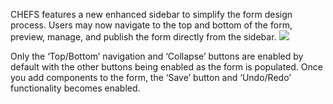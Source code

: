 CHEFS features a new enhanced sidebar to simplify the form design process. Users may now navigate to the top and bottom of the form, preview, manage, and publish the form directly from the sidebar. 
![](C:\Users\ayobami.idowu\Downloads\a.png)

Only the ‘Top/Bottom’ navigation and ‘Collapse’ buttons are enabled by default with the other buttons being enabled as the form is populated. Once you add components to the form, the ‘Save’ button and ‘Undo/Redo’ functionality becomes enabled. 